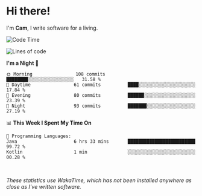 # Hi there!
I'm **Cam**, I write software for a living.

<!--START_SECTION:waka-->
![Code Time](http://img.shields.io/badge/Code%20Time-419%20hrs%2059%20mins-blue)

![Lines of code](https://img.shields.io/badge/From%20Hello%20World%20I%27ve%20Written-99.1%20thousand%20lines%20of%20code-blue)

**I'm a Night 🦉** 

```text
🌞 Morning                108 commits         ████████░░░░░░░░░░░░░░░░░   31.58 % 
🌆 Daytime                61 commits          ████░░░░░░░░░░░░░░░░░░░░░   17.84 % 
🌃 Evening                80 commits          ██████░░░░░░░░░░░░░░░░░░░   23.39 % 
🌙 Night                  93 commits          ███████░░░░░░░░░░░░░░░░░░   27.19 % 
```


📊 **This Week I Spent My Time On** 

```text
💬 Programming Languages: 
Java                     6 hrs 33 mins       █████████████████████████   99.72 % 
Kotlin                   1 min               ░░░░░░░░░░░░░░░░░░░░░░░░░   00.28 % 
```


<!--END_SECTION:waka-->

<br>

_These statistics use WakaTime, which has not been installed anywhere as close as I've written software._
